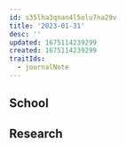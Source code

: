 ```yaml
---
id: s35lha3qnan4l5olu7na29v
title: '2023-01-31'
desc: ''
updated: 1675114239299
created: 1675114239299
traitIds:
  - journalNote
---
```

## School


## Research


